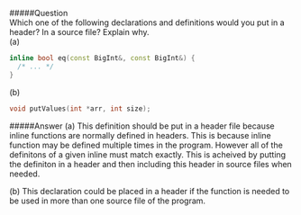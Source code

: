 #####Question  
Which one of the following declarations and definitions would you put in a header? In a source file? Explain why.  
(a)  
```cpp
inline bool eq(const BigInt&, const BigInt&) {
  /* ... */
}
```
(b)  
```cpp
void putValues(int *arr, int size);
```
#####Answer
(a) This definition should be put in a header file because inline functions are normally defined in headers. This is because inline function may be defined multiple times in the program. However all of the definitons of a given inline must match exactly. This is acheived by putting the definiton in a header and then including this header in source files when needed.  

(b) This declaration could be placed in a header if the function is needed to be used in more than one source file of the program.  
